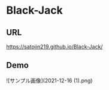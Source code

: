 # Black-Jack

## URL
https://satojin219.github.io/Black-Jack/

## Demo
![サンプル画像](2021-12-16 (1).png)
